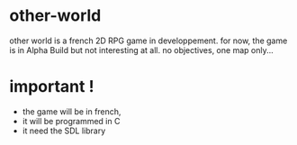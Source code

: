# other-world
other world is a french 2D RPG game in developpement.
for now, the game is in Alpha Build but not interesting at all. no objectives, one map only...

# important !
- the game will be in french,
- it will be programmed in C
- it need the SDL library
